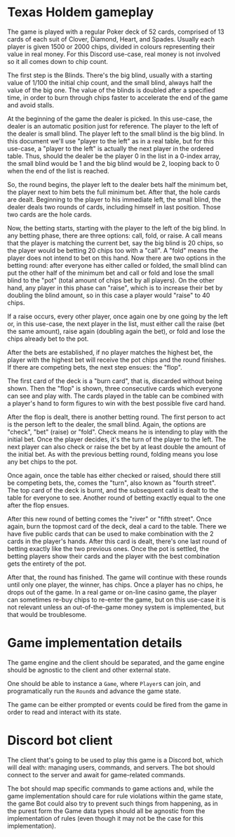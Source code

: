 # Texas Holdem gameplay

The game is played with a regular Poker deck of 52 cards, comprised of 13 cards of each suit of Clover, Diamond, Heart, and Spades. Usually each player is given 1500 or 2000 chips, divided in colours representing their value in real money. For this Discord use-case, real money is not involved so it all comes down to chip count.

The first step is the Blinds. There's the big blind, usually with a starting value of 1/100 the initial chip count, and the small blind, always half the value of the big one. The value of the blinds is doubled after a specified time, in order to burn through chips faster to accelerate the end of the game and avoid stalls.

At the beginning of the game the dealer is picked. In this use-case, the dealer is an automatic position just for reference. The player to the left of the dealer is small blind. The player left to the small blind is the big blind. In this document we'll use "player to the left" as in a real table, but for this use-case, a "player to the left" is actually the next player in the ordered table. Thus, should the dealer be the player 0 in the list in a 0-index array, the small blind would be 1 and the big blind would be 2, looping back to 0 when the end of the list is reached.

So, the round begins, the player left to the dealer bets half the minimum bet, the player next to him bets the full minimum bet. After that, the hole cards are dealt. Beginning to the player to his immediate left, the small blind, the dealer deals two rounds of cards, including himself in last position. Those two cards are the hole cards.

Now, the betting starts, starting with the player to the left of the big blind. In any betting phase, there are three options: call, fold, or raise. A call means that the player is matching the current bet, say the big blind is 20 chips, so the player would be betting 20 chips too with a "call". A "fold" means the player does not intend to bet on this hand. Now there are two options in the betting round: after everyone has either called or folded, the small blind can put the other half of the minimum bet and call or fold and lose the small blind to the "pot" (total amount of chips bet by all players). On the other hand, any player in this phase can "raise", which is to increase their bet by doubling the blind amount, so in this case a player would "raise" to 40 chips.

If a raise occurs, every other player, once again one by one going by the left or, in this use-case, the next player in the list, must either call the raise (bet the same amount), raise again (doubling again the bet), or fold and lose the chips already bet to the pot.

After the bets are established, if no player matches the highest bet, the player with the highest bet will receive the pot chips and the round finishes. If there are competing bets, the next step ensues: the "flop".

The first card of the deck is a "burn card", that is, discarded without being shown. Then the "flop" is shown, three consecutive cards which everyone can see and play with. The cards played in the table can be combined with a player's hand to form figures to win with the best possible five card hand.

After the flop is dealt, there is another betting round. The first person to act is the person left to the dealer, the small blind. Again, the options are "check", "bet" (raise) or "fold". Check means he is intending to play with the initial bet. Once the player decides, it's the turn of the player to the left. The next player can also check or raise the bet by at least double the amount of the initial bet. As with the previous betting round, folding means you lose any bet chips to the pot.

Once again, once the table has either checked or raised, should there still be competing bets, the, comes the "turn", also known as "fourth street". The top card of the deck is burnt, and the subsequent cald is dealt to the table for everyone to see. Another round of betting exactly equal to the one after the flop ensues.

After this new round of betting comes the "river" or "fifth street". Once again, burn the topmost card of the deck, deal a card to the table. There we have five public cards that can be used to make combination with the 2 cards in the player's hands. After this card is dealt, there's one last round of betting exactly like the two previous ones. Once the pot is settled, the betting players show their cards and the player with the best combination gets the entirety of the pot.

After that, the round has finished. The game will continue with these rounds until only one player, the winner, has chips. Once a player has no chips, he drops out of the game. In a real game or on-line casino game, the player can sometimes re-buy chips to re-enter the game, but on this use-case it is not relevant unless an out-of-the-game money system is implemented, but that would be troublesome.

# Game implementation details

The game engine and the client should be separated, and the game engine should be agnostic to the client and other external state.

One should be able to instance a `Game`, where `Player`s can join, and programatically run the `Round`s and advance the game state.

The game can be either prompted or events could be fired from the game in order to read and interact with its state.

# Discord bot client

The client that's going to be used to play this game is a Discord bot, which will deal with: managing users, commands, and servers. The bot should connect to the server and await for game-related commands.

The bot should map specific commands to game actions and, while the game implementation should care for rule violations within the game state, the game Bot could also try to prevent such things from happening, as in the purest form the Game data types should all be agnostic from the implementation of rules (even though it may not be the case for this implementation).
